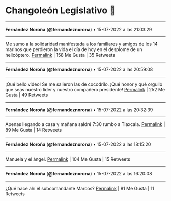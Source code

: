 # Changoleón Legislativo 🙈
*****
**Fernández Noroña** (**@fernandeznorona**) • 15-07-2022 a las 21:03:29
*****
Me sumo a la solidaridad manifestada a los familiares y amigos de los 14 marinos que perdieron la vida el día de hoy en el desplome de un helicóptero.
[Permalink](https://twitter.com/fernandeznorona/status/1548171440729362434) | 158 Me Gusta | 35 Retweets
*****
**Fernández Noroña** (**@fernandeznorona**) • 15-07-2022 a las 20:59:08
*****
¡Qué bello video! Se me salieron las de cocodrilo. ¡Qué honor y qué orgullo que seas nuestro líder y nuestro compañero presidente!
[Permalink](https://twitter.com/fernandeznorona/status/1548170343054905346) | 252 Me Gusta | 49 Retweets
*****
**Fernández Noroña** (**@fernandeznorona**) • 15-07-2022 a las 20:32:39
*****
Apenas llegando a casa y mañana saldré 7:30 rumbo a Tlaxcala.
[Permalink](https://twitter.com/fernandeznorona/status/1548163680524574720) | 89 Me Gusta | 14 Retweets
*****
**Fernández Noroña** (**@fernandeznorona**) • 15-07-2022 a las 18:15:20
*****
Manuela y el ángel.
[Permalink](https://twitter.com/fernandeznorona/status/1548129122848628737) | 104 Me Gusta | 15 Retweets
*****
**Fernández Noroña** (**@fernandeznorona**) • 15-07-2022 a las 16:20:08
*****
¿Qué hace ahí el subcomandante Marcos?
[Permalink](https://twitter.com/fernandeznorona/status/1548100131722973184) | 81 Me Gusta | 11 Retweets
